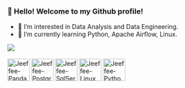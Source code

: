 ### 👋 Hello! Welcome to my Github profile!
- 👀 I’m interested in Data Analysis and Data Engineering.
- 🌱 I’m currently learning Python, Apache Airflow, Linux.

<div>
  <a href="https://www.linkedin.com/in/jefferson-knopf-0b007a111/" target="_blank"><img src="https://img.shields.io/badge/LinkedIn-0077B5?style=for-the-badge&logo=linkedin&logoColor=white" target="_blank"></a>
</div>

<div style=display: inline_block"><br>
  <img align="center" alt="Jeeffee-Pandas" height="50" src="https://cdn.jsdelivr.net/gh/devicons/devicon/icons/pandas/pandas-original.svg">
  <img align="center" alt="Jeeffee-PostgreSQL" height="50" src="https://cdn.jsdelivr.net/gh/devicons/devicon/icons/postgresql/postgresql-original.svg">
  <img align="center" alt="Jeeffee-SqlServer" height="50" src="https://cdn.jsdelivr.net/gh/devicons/devicon/icons/microsoftsqlserver/microsoftsqlserver-plain-wordmark.svg">
  <img align="center" alt="Jeeffee-Linux" height="50" src="https://cdn.jsdelivr.net/gh/devicons/devicon/icons/linux/linux-original.svg">
  <img align="center" alt="Jeeffee-Python" height="50" src="https://icongr.am/devicon/python-plain.svg?size=128&color=ffffff)https://icongr.am/devicon/python-plain.svg?size=128&color=ffffff">
</div>
 

